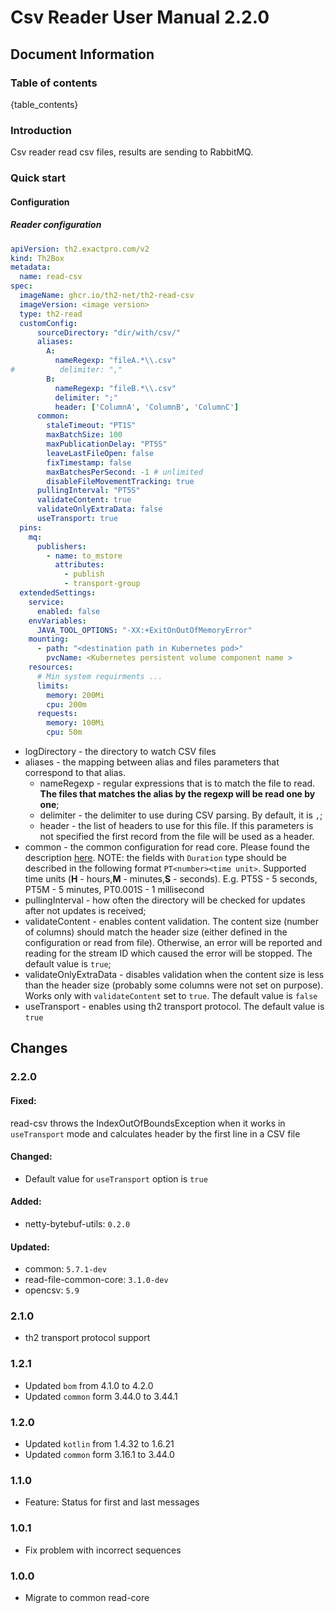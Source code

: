 # Csv Reader User Manual 2.2.0

## Document Information

### Table of contents

{table_contents}

### Introduction

Csv reader read csv files, results are sending to RabbitMQ.

### Quick start

#### Configuration

##### Reader configuration

```yaml
apiVersion: th2.exactpro.com/v2
kind: Th2Box
metadata:
  name: read-csv
spec:
  imageName: ghcr.io/th2-net/th2-read-csv
  imageVersion: <image version>
  type: th2-read
  customConfig:
      sourceDirectory: "dir/with/csv/"
      aliases:
        A:
          nameRegexp: "fileA.*\\.csv"
#          delimiter: ","
        B:
          nameRegexp: "fileB.*\\.csv"
          delimiter: ";"
          header: ['ColumnA', 'ColumnB', 'ColumnC']
      common:
        staleTimeout: "PT1S"
        maxBatchSize: 100
        maxPublicationDelay: "PT5S"
        leaveLastFileOpen: false
        fixTimestamp: false
        maxBatchesPerSecond: -1 # unlimited
        disableFileMovementTracking: true
      pullingInterval: "PT5S"
      validateContent: true
      validateOnlyExtraData: false
      useTransport: true
  pins:
    mq:
      publishers:
        - name: to_mstore
          attributes:
            - publish
            - transport-group
  extendedSettings:
    service:
      enabled: false
    envVariables:
      JAVA_TOOL_OPTIONS: "-XX:+ExitOnOutOfMemoryError"
    mounting:
      - path: "<destination path in Kubernetes pod>"
        pvcName: <Kubernetes persistent volume component name >
    resources:
      # Min system requirments ...
      limits:
        memory: 200Mi
        cpu: 200m
      requests:
        memory: 100Mi
        cpu: 50m
```
 
+ logDirectory - the directory to watch CSV files
+ aliases - the mapping between alias and files parameters that correspond to that alias. 
    + nameRegexp - regular expressions that is to match the file to read. **The files that matches the alias by the regexp will be read one by one**;
    + delimiter - the delimiter to use during CSV parsing. By default, it is `,`;
    + header - the list of headers to use for this file. If this parameters is not specified the first record from the file will be used as a header.
+ common - the common configuration for read core. Please found the description [here](https://github.com/th2-net/th2-read-file-common-core/blob/master/README.md#configuration).
  NOTE: the fields with `Duration` type should be described in the following format `PT<number><time unit>`.
  Supported time units (**H** - hours,**M** - minutes,**S** - seconds). E.g. PT5S - 5 seconds, PT5M - 5 minutes, PT0.001S - 1 millisecond
+ pullingInterval - how often the directory will be checked for updates after not updates is received;
+ validateContent - enables content validation.
  The content size (number of columns) should match the header size (either defined in the configuration or read from file).
  Otherwise, an error will be reported and reading for the stream ID which caused the error will be stopped.
  The default value is `true`;
+ validateOnlyExtraData - disables validation when the content size is less than the header size (probably some columns were not set on purpose).
  Works only with `validateContent` set to `true`. The default value is `false`
+ useTransport - enables using th2 transport protocol. The default value is `true`

## Changes

### 2.2.0

#### Fixed:
read-csv throws the IndexOutOfBoundsException when it works in `useTransport` mode and calculates header by the first line in a CSV file

#### Changed:
* Default value for `useTransport` option is `true` 

#### Added:
* netty-bytebuf-utils: `0.2.0`

#### Updated:
* common: `5.7.1-dev`
* read-file-common-core: `3.1.0-dev`
* opencsv: `5.9`

### 2.1.0

+ th2 transport protocol support

### 1.2.1
+ Updated `bom` from 4.1.0 to 4.2.0
+ Updated `common` form 3.44.0 to 3.44.1

### 1.2.0
+ Updated `kotlin` from 1.4.32 to 1.6.21
+ Updated `common` form 3.16.1 to 3.44.0

### 1.1.0

+ Feature: Status for first and last messages

### 1.0.1

+ Fix problem with incorrect sequences

### 1.0.0

+ Migrate to common read-core
